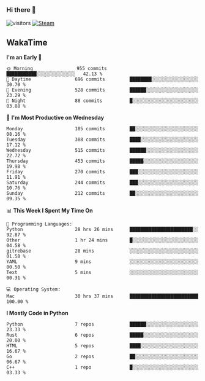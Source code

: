 ### Hi there 👋

![visitors](https://visitor-badge.glitch.me/badge?page_id=zhourunlai)
[![Steam](https://img.shields.io/badge/dynamic/json?url=https%3A%2F%2Fapi.swo.moe%2Fstats%2Fsteamgames%2F76561198285156854&query=count&color=0b1a37&label=Steam&labelColor=134375&logo=steam&suffix=+games&cacheSeconds=3600)](http://steamcommunity.com/profiles/76561198285156854)

## WakaTime
<!--START_SECTION:waka-->
**I'm an Early 🐤** 

```text
🌞 Morning                955 commits         ███████████░░░░░░░░░░░░░░   42.13 % 
🌆 Daytime                696 commits         ████████░░░░░░░░░░░░░░░░░   30.70 % 
🌃 Evening                528 commits         ██████░░░░░░░░░░░░░░░░░░░   23.29 % 
🌙 Night                  88 commits          █░░░░░░░░░░░░░░░░░░░░░░░░   03.88 % 
```
📅 **I'm Most Productive on Wednesday** 

```text
Monday                   185 commits         ██░░░░░░░░░░░░░░░░░░░░░░░   08.16 % 
Tuesday                  388 commits         ████░░░░░░░░░░░░░░░░░░░░░   17.12 % 
Wednesday                515 commits         ██████░░░░░░░░░░░░░░░░░░░   22.72 % 
Thursday                 453 commits         █████░░░░░░░░░░░░░░░░░░░░   19.98 % 
Friday                   270 commits         ███░░░░░░░░░░░░░░░░░░░░░░   11.91 % 
Saturday                 244 commits         ███░░░░░░░░░░░░░░░░░░░░░░   10.76 % 
Sunday                   212 commits         ██░░░░░░░░░░░░░░░░░░░░░░░   09.35 % 
```


📊 **This Week I Spent My Time On** 

```text
💬 Programming Languages: 
Python                   28 hrs 26 mins      ███████████████████████░░   92.87 % 
Other                    1 hr 24 mins        █░░░░░░░░░░░░░░░░░░░░░░░░   04.58 % 
gitrebase                28 mins             ░░░░░░░░░░░░░░░░░░░░░░░░░   01.58 % 
YAML                     9 mins              ░░░░░░░░░░░░░░░░░░░░░░░░░   00.50 % 
Text                     5 mins              ░░░░░░░░░░░░░░░░░░░░░░░░░   00.31 % 

💻 Operating System: 
Mac                      30 hrs 37 mins      █████████████████████████   100.00 % 
```

**I Mostly Code in Python** 

```text
Python                   7 repos             ██████░░░░░░░░░░░░░░░░░░░   23.33 % 
Rust                     6 repos             █████░░░░░░░░░░░░░░░░░░░░   20.00 % 
HTML                     5 repos             ████░░░░░░░░░░░░░░░░░░░░░   16.67 % 
Go                       2 repos             ██░░░░░░░░░░░░░░░░░░░░░░░   06.67 % 
C++                      1 repo              █░░░░░░░░░░░░░░░░░░░░░░░░   03.33 % 
```




<!--END_SECTION:waka-->
